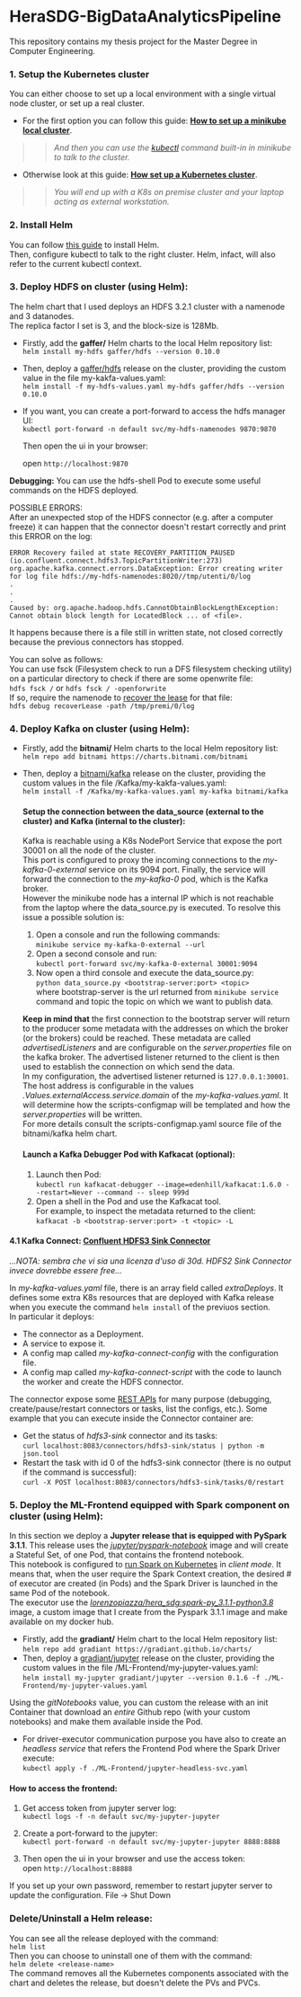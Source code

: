 # HeraSDG-BigDataAnalyticsPipeline
This repository contains my thesis project for the Master Degree in Computer Engineering.

### 1. Setup the Kubernetes cluster
You can either choose to set up a local environment with a single virtual node cluster, or set up a real cluster.  
- For the first option you can follow this guide: **[How to set up a minikube local cluster](https://minikube.sigs.k8s.io/docs/start/)**.  
>> *And then you can use the [kubectl](https://minikube.sigs.k8s.io/docs/handbook/kubectl/) command built-in in minikube to talk to the cluster.*  

- Otherwise look at this guide: **[How set up a Kubernetes cluster](https://github.com/LorenzoPiazza/HeraSDG-BigDataAnalyticsPipeline/blob/master/SETUP_K8s_CLUSTER.md)**.  
>> *You will end up with a K8s on premise cluster and your laptop acting as external workstation.*


### 2. Install Helm
You can follow [this guide](https://helm.sh/docs/intro/install/) to install Helm.  
Then, configure kubectl to talk to the right cluster. Helm, infact, will also refer to the current kubectl context.

### 3. Deploy HDFS on cluster (using Helm):
The helm chart that I used deploys an HDFS 3.2.1 cluster with a namenode and 3 datanodes.  
The replica factor I set is 3, and the block-size is 128Mb.
- Firstly, add the **gaffer/** Helm charts to the local Helm repository list:  
`helm install my-hdfs gaffer/hdfs --version 0.10.0`  
- Then, deploy a [gaffer/hdfs](https://artifacthub.io/packages/helm/gaffer/hdfs) release on the cluster, providing the custom value in the file my-kakfa-values.yaml:  
`helm install -f my-hdfs-values.yaml my-hdfs gaffer/hdfs --version 0.10.0`
- If you want, you can create a port-forward to access the hdfs manager UI:  
 `kubectl port-forward -n default svc/my-hdfs-namenodes 9870:9870`

   Then open the ui in your browser:

   open `http://localhost:9870`

**Debugging:**
You can use the hdfs-shell Pod to execute some useful commands on the HDFS deployed.  

POSSIBLE ERRORS:  
After an unexpected stop of the HDFS connector (e.g. after a computer freeze) it can happen that the connector doesn't restart correctly and print this ERROR on the log:  
```
ERROR Recovery failed at state RECOVERY_PARTITION_PAUSED (io.confluent.connect.hdfs3.TopicPartitionWriter:273)
org.apache.kafka.connect.errors.DataException: Error creating writer for log file hdfs://my-hdfs-namenodes:8020//tmp/utenti/0/log
.
.
.
Caused by: org.apache.hadoop.hdfs.CannotObtainBlockLengthException: Cannot obtain block length for LocatedBlock ... of <file>.
```
 
It happens because there is a file still in written state, not closed correctly because the previous connectors has stopped.
 
You can solve as follows:  
You can use fsck (Filesystem check to run a DFS filesystem checking utility) on a particular directory to check if there are some openwrite file:  
  `hdfs fsck /`
  or
  `hdfs fsck / -openforwrite`    
If so, require the namenode to [recover the lease](https://blog.cloudera.com/understanding-hdfs-recovery-processes-part-1/) for that file:    
  `hdfs debug recoverLease -path /tmp/premi/0/log`

### 4. Deploy Kafka on cluster (using Helm):  
- Firstly, add the **bitnami/** Helm charts to the local Helm repository list:  
`helm repo add bitnami https://charts.bitnami.com/bitnami`  
- Then, deploy a [bitnami/kafka](https://artifacthub.io/packages/helm/bitnami/kafka) release on the cluster, providing the custom values in the file /Kafka/my-kakfa-values.yaml:  
`helm install -f /Kafka/my-kafka-values.yaml my-kafka bitnami/kafka`

    #### Setup the connection between the data_source (external to the cluster) and Kafka (internal to the cluster):
    Kafka is reachable using a K8s NodePort Service that expose the port 30001 on all the node of the cluster.  
This port is configured to proxy the incoming connections to the *my-kafka-0-external* service on its 9094 port. Finally, the service will forward the connection to the *my-kafka-0* pod, which is the Kafka broker.  
However the minikube node has a internal IP which is not reachable from the laptop where the data_source.py is executed.  To resolve this issue a possible solution is:  
    1. Open a console and run the following commands:  
`minikube service my-kafka-0-external --url`  
    2. Open a second console and run:  
`kubectl port-forward svc/my-kafka-0-external 30001:9094`  
    3. Now open a third console and execute the data_source.py:  
`python data_source.py <bootstrap-server:port> <topic>`  
where bootstrap-server is the url returned from `minikube service` command and topic the topic on which we want to publish data.  

    **Keep in mind that** the first connection to the bootstrap server will return to the producer some metadata with the addresses on which the broker (or the brokers) could be reached.  These metadata are called *advertisedListeners* and are configurable on the *server.properties* file on the kafka broker. The advertised listener returned to the client is then used to establish the connection on which send the data.  
In my configuration, the advertised listener returned is `127.0.0.1:30001`.  The host address is configurable in the values *.Values.externalAccess.service.domain* of the *my-kafka-values.yaml*. It will determine how the scripts-configmap will be templated and how the *server.properties* will be written.  
For more details consult the scripts-configmap.yaml source file of the bitnami/kafka helm chart.

    #### Launch a Kafka Debugger Pod with Kafkacat (optional):
    1. Launch then Pod:  
    `kubectl run kafkacat-debugger --image=edenhill/kafkacat:1.6.0 --restart=Never --command -- sleep 999d`  
    2. Open a shell in the Pod and use the Kafkacat tool.  
For example, to inspect the metadata returned to the client:  
`kafkacat -b <bootstrap-server:port> -t <topic> -L`

#### 4.1 Kafka Connect: [Confluent HDFS3 Sink Connector](https://www.confluent.io/hub/confluentinc/kafka-connect-hdfs3)  
*...NOTA: sembra che vi sia una licenza d'uso di 30d. HDFS2 Sink Connector invece dovrebbe essere free...*  

In *my-kafka-values.yaml* file, there is an array field called *extraDeploys*. It defines some extra K8s resources that are deployed with Kafka release when you execute the command `helm install` of the previuos section.  
In particular it deploys:  
- The connector as a Deployment.
- A service to expose it.
- A config map called *my-kafka-connect-config* with the configuration file.
- A config map called *my-kafka-connect-script* with the code to launch the worker and create the HDFS connector.

The connector expose some [REST APIs](https://docs.confluent.io/home/connect/monitoring.html#using-the-rest-interface) for many purpose (debugging, create/pause/restart connectors or tasks, list the configs, etc.).
Some example that you can execute inside the Connector container are:  
- Get the status of *hdfs3-sink* connector and its tasks:  
`curl localhost:8083/connectors/hdfs3-sink/status | python -m json.tool`
- Restart the task with id 0 of the hdfs3-sink connector (there is no output if the command is successful):  
`curl -X POST localhost:8083/connectors/hdfs3-sink/tasks/0/restart`

### 5. Deploy the ML-Frontend equipped with Spark component on cluster (using Helm):
In this section we deploy a **Jupyter release that is equipped with PySpark 3.1.1**. This release uses the [*jupyter/pyspark-notebook*](https://jupyter-docker-stacks.readthedocs.io/en/latest/using/selecting.html#jupyter-pyspark-notebook) image and will create a Stateful Set, of one Pod, that contains the frontend notebook.  
This notebook is configured to [run Spark on Kubernetes](https://spark.apache.org/docs/latest/running-on-kubernetes.html) in *client mode*. It means that, when the user require the Spark Context creation, the desired # of executor are created (in Pods) and the Spark Driver is launched in the same Pod of the notebook.   
The executor use the [*lorenzopiazza/hera_sdg:spark-py_3.1.1-python3.8*](https://hub.docker.com/layers/lorenzopiazza/hera_sdg/spark-py_3.1.1-python3.8/images/sha256-8f2643f9c565a64c8ffbe38b798d5ce1b8b9be2fa414a8a0081f5d39974bb481?context=repo) image, a custom image that I create from the Pyspark 3.1.1 image and make available on my docker hub.


- Firstly, add the **gradiant/** Helm chart to the local Helm repository list:  
`helm repo add gradiant https://gradiant.github.io/charts/`  
- Then, deploy a [gradiant/jupyter](https://artifacthub.io/packages/helm/gradiant/jupyter) release on the cluster, providing the custom values in the file /ML-Frontend/my-jupyter-values.yaml:  
`helm install my-jupyter gradiant/jupyter --version 0.1.6 -f ./ML-Frontend/my-jupyter-values.yaml`

Using the *gitNotebooks* value, you can custom the release with an init Container that download an *entire* Github repo (with your custom notebooks) and make them available inside the Pod.  

- For driver-executor communication purpose you have also to create an *headless service* that refers the Frontend Pod where the Spark Driver execute:  
`kubectl apply -f ./ML-Frontend/jupyter-headless-svc.yaml`

#### How to access the frontend:
1. Get access token from jupyter server log:  
   `kubectl logs -f -n default svc/my-jupyter-jupyter`

2. Create a port-forward to the jupyter:  
   `kubectl port-forward -n default svc/my-jupyter-jupyter 8888:8888`

3. Then open the ui in your browser and use the access token:  
   open `http://localhost:88888`

If you set up your own password, remember to restart jupyter server to update the configuration.
  File -> Shut Down


### Delete/Uninstall a Helm release:
You can see all the release deployed with the command:  
`helm list`  
Then you can choose to uninstall one of them with the command:  
`helm delete <release-name>`  
The command removes all the Kubernetes components associated with the chart and deletes the release, but doesn't delete the PVs and PVCs.




